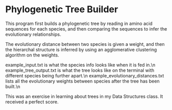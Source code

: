 # Phylogenetic Tree Builder

This program first builds a phylogenetic tree by reading in amino acid sequences for each species, and then comparing the sequences to infer the evolutionary relationships. 

The evolutionary distance between two species is given a weight, and then the hierarchal structure is inferred by using an agglomerative clustering algorithm on the weights.

example_input.txt is what the species info looks like when it is fed in.\n
example_tree_output.txt is what the tree looks like on the terminal with different species being further apart.\n
example_evolutionary_distances.txt lists all the evolutionary weights between species after the tree has been built.\n

This was an exercise in learning about trees in my Data Structures class. It received a perfect score.

